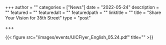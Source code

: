 +++
author = ""
categories = ["News"]
date = "2022-05-24"
description = ""
featured = ""
featuredalt = ""
featuredpath = ""
linktitle = ""
title = "Share Your Vision for 35th Street"
type = "post"

+++ 

 {{< figure src="/images/events/UICFlyer_English_05.24.pdf" title="" >}}


